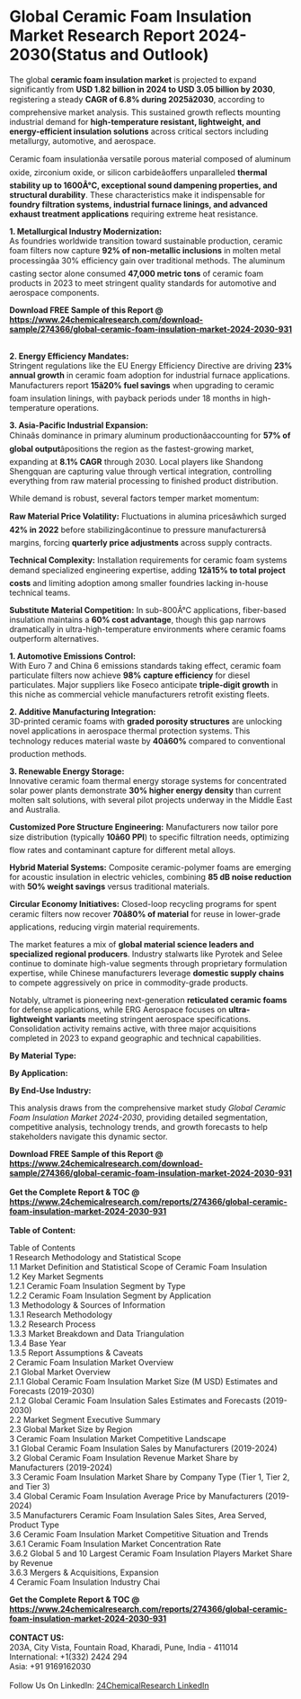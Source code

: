 <h1>Global Ceramic Foam Insulation Market Research Report 2024-2030(Status and Outlook)</h1><p>The global <strong>ceramic foam insulation market</strong> is projected to expand significantly from <strong>USD 1.82 billion in 2024 to USD 3.05 billion by 2030</strong>, registering a steady <strong>CAGR of 6.8% during 2025â2030</strong>, according to comprehensive market analysis. This sustained growth reflects mounting industrial demand for <strong>high-temperature resistant, lightweight, and energy-efficient insulation solutions</strong> across critical sectors including metallurgy, automotive, and aerospace.</p><p>Ceramic foam insulationâa versatile porous material composed of aluminum oxide, zirconium oxide, or silicon carbideâoffers unparalleled <strong>thermal stability up to 1600Â°C, exceptional sound dampening properties, and structural durability</strong>. These characteristics make it indispensable for <strong>foundry filtration systems, industrial furnace linings, and advanced exhaust treatment applications</strong> requiring extreme heat resistance.</p><p><strong>1. Metallurgical Industry Modernization:</strong><br>
As foundries worldwide transition toward sustainable production, ceramic foam filters now capture <strong>92% of non-metallic inclusions</strong> in molten metal processingâa 30% efficiency gain over traditional methods. The aluminum casting sector alone consumed <strong>47,000 metric tons</strong> of ceramic foam products in 2023 to meet stringent quality standards for automotive and aerospace components.</p><div><b>Download FREE Sample of this Report @ 
            <a href="https://www.24chemicalresearch.com/download-sample/274366/global-ceramic-foam-insulation-market-2024-2030-931">
            https://www.24chemicalresearch.com/download-sample/274366/global-ceramic-foam-insulation-market-2024-2030-931</a></b></div><br><p><strong>2. Energy Efficiency Mandates:</strong><br>
Stringent regulations like the EU Energy Efficiency Directive are driving <strong>23% annual growth</strong> in ceramic foam adoption for industrial furnace applications. Manufacturers report <strong>15â20% fuel savings</strong> when upgrading to ceramic foam insulation linings, with payback periods under 18 months in high-temperature operations.</p><p><strong>3. Asia-Pacific Industrial Expansion:</strong><br>
Chinaâs dominance in primary aluminum productionâaccounting for <strong>57% of global output</strong>âpositions the region as the fastest-growing market, expanding at <strong>8.1% CAGR</strong> through 2030. Local players like Shandong Shengquan are capturing value through vertical integration, controlling everything from raw material processing to finished product distribution.</p><p>While demand is robust, several factors temper market momentum:</p><p><strong>Raw Material Price Volatility:</strong> Fluctuations in alumina pricesâwhich surged <strong>42% in 2022</strong> before stabilizingâcontinue to pressure manufacturersâ margins, forcing <strong>quarterly price adjustments</strong> across supply contracts.</p><p><strong>Technical Complexity:</strong> Installation requirements for ceramic foam systems demand specialized engineering expertise, adding <strong>12â15% to total project costs</strong> and limiting adoption among smaller foundries lacking in-house technical teams.</p><p><strong>Substitute Material Competition:</strong> In sub-800Â°C applications, fiber-based insulation maintains a <strong>60% cost advantage</strong>, though this gap narrows dramatically in ultra-high-temperature environments where ceramic foams outperform alternatives.</p><p><strong>1. Automotive Emissions Control:</strong><br>
With Euro 7 and China 6 emissions standards taking effect, ceramic foam particulate filters now achieve <strong>98% capture efficiency</strong> for diesel particulates. Major suppliers like Foseco anticipate <strong>triple-digit growth</strong> in this niche as commercial vehicle manufacturers retrofit existing fleets.</p><p><strong>2. Additive Manufacturing Integration:</strong><br>
3D-printed ceramic foams with <strong>graded porosity structures</strong> are unlocking novel applications in aerospace thermal protection systems. This technology reduces material waste by <strong>40â60%</strong> compared to conventional production methods.</p><p><strong>3. Renewable Energy Storage:</strong><br>
Innovative ceramic foam thermal energy storage systems for concentrated solar power plants demonstrate <strong>30% higher energy density</strong> than current molten salt solutions, with several pilot projects underway in the Middle East and Australia.</p><p><strong>Customized Pore Structure Engineering:</strong> Manufacturers now tailor pore size distribution (typically <strong>10â60 PPI</strong>) to specific filtration needs, optimizing flow rates and contaminant capture for different metal alloys.</p><p><strong>Hybrid Material Systems:</strong> Composite ceramic-polymer foams are emerging for acoustic insulation in electric vehicles, combining <strong>85 dB noise reduction</strong> with <strong>50% weight savings</strong> versus traditional materials.</p><p><strong>Circular Economy Initiatives:</strong> Closed-loop recycling programs for spent ceramic filters now recover <strong>70â80% of material</strong> for reuse in lower-grade applications, reducing virgin material requirements.</p><p>The market features a mix of <strong>global material science leaders and specialized regional producers</strong>. Industry stalwarts like Pyrotek and Selee continue to dominate high-value segments through proprietary formulation expertise, while Chinese manufacturers leverage <strong>domestic supply chains</strong> to compete aggressively on price in commodity-grade products.</p><p>Notably, ultramet is pioneering next-generation <strong>reticulated ceramic foams</strong> for defense applications, while ERG Aerospace focuses on <strong>ultra-lightweight variants</strong> meeting stringent aerospace specifications. Consolidation activity remains active, with three major acquisitions completed in 2023 to expand geographic and technical capabilities.</p><p><strong>By Material Type:</strong></p><p><strong>By Application:</strong></p><p><strong>By End-Use Industry:</strong></p><p>This analysis draws from the comprehensive market study <em>Global Ceramic Foam Insulation Market 2024-2030</em>, providing detailed segmentation, competitive analysis, technology trends, and growth forecasts to help stakeholders navigate this dynamic sector.</p><div><b>Download FREE Sample of this Report @ 
            <a href="https://www.24chemicalresearch.com/download-sample/274366/global-ceramic-foam-insulation-market-2024-2030-931">
            https://www.24chemicalresearch.com/download-sample/274366/global-ceramic-foam-insulation-market-2024-2030-931</a></b></div><br><div><b>Get the Complete Report & TOC @ 
            <a href="https://www.24chemicalresearch.com/reports/274366/global-ceramic-foam-insulation-market-2024-2030-931">
            https://www.24chemicalresearch.com/reports/274366/global-ceramic-foam-insulation-market-2024-2030-931</a></b></div><br>
            <b>Table of Content:</b><p>Table of Contents<br />
1 Research Methodology and Statistical Scope<br />
1.1 Market Definition and Statistical Scope of Ceramic Foam Insulation<br />
1.2 Key Market Segments<br />
1.2.1 Ceramic Foam Insulation Segment by Type<br />
1.2.2 Ceramic Foam Insulation Segment by Application<br />
1.3 Methodology & Sources of Information<br />
1.3.1 Research Methodology<br />
1.3.2 Research Process<br />
1.3.3 Market Breakdown and Data Triangulation<br />
1.3.4 Base Year<br />
1.3.5 Report Assumptions & Caveats<br />
2 Ceramic Foam Insulation Market Overview<br />
2.1 Global Market Overview<br />
2.1.1 Global Ceramic Foam Insulation Market Size (M USD) Estimates and Forecasts (2019-2030)<br />
2.1.2 Global Ceramic Foam Insulation Sales Estimates and Forecasts (2019-2030)<br />
2.2 Market Segment Executive Summary<br />
2.3 Global Market Size by Region<br />
3 Ceramic Foam Insulation Market Competitive Landscape<br />
3.1 Global Ceramic Foam Insulation Sales by Manufacturers (2019-2024)<br />
3.2 Global Ceramic Foam Insulation Revenue Market Share by Manufacturers (2019-2024)<br />
3.3 Ceramic Foam Insulation Market Share by Company Type (Tier 1, Tier 2, and Tier 3)<br />
3.4 Global Ceramic Foam Insulation Average Price by Manufacturers (2019-2024)<br />
3.5 Manufacturers Ceramic Foam Insulation Sales Sites, Area Served, Product Type<br />
3.6 Ceramic Foam Insulation Market Competitive Situation and Trends<br />
3.6.1 Ceramic Foam Insulation Market Concentration Rate<br />
3.6.2 Global 5 and 10 Largest Ceramic Foam Insulation Players Market Share by Revenue<br />
3.6.3 Mergers & Acquisitions, Expansion<br />
4 Ceramic Foam Insulation Industry Chai</p><div><b>Get the Complete Report & TOC @ 
            <a href="https://www.24chemicalresearch.com/reports/274366/global-ceramic-foam-insulation-market-2024-2030-931">
            https://www.24chemicalresearch.com/reports/274366/global-ceramic-foam-insulation-market-2024-2030-931</a></b></div><br><b>CONTACT US:</b><br>
            203A, City Vista, Fountain Road, Kharadi, Pune, India - 411014<br>
            International: +1(332) 2424 294<br>
            Asia: +91 9169162030 <br><br>
            Follow Us On LinkedIn: <a href="https://www.linkedin.com/company/24chemicalresearch/">24ChemicalResearch LinkedIn</a>